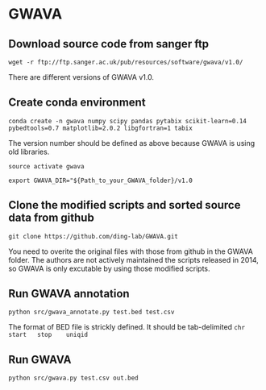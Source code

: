 # GWAVA

## Download source code from sanger ftp

`wget -r ftp://ftp.sanger.ac.uk/pub/resources/software/gwava/v1.0/`

There are different versions of GWAVA v1.0. 
 
## Create conda environment

`conda create -n gwava numpy scipy pandas pytabix scikit-learn=0.14 pybedtools=0.7 matplotlib=2.0.2 libgfortran=1 tabix`

The version number should be defined as above because GWAVA is using old libraries.

`source activate gwava`

`export GWAVA_DIR="${Path_to_your_GWAVA_folder}/v1.0`

## Clone the modified scripts and sorted source data from github

`git clone https://github.com/ding-lab/GWAVA.git`

You need to overite the original files with those from github in the GWAVA folder. The authors are not actively maintained the scripts released in 2014, so GWAVA is only excutable by using those modified scripts.

## Run GWAVA annotation

`python src/gwava_annotate.py test.bed test.csv`

The format of BED file is strickly defined. It should be tab-delimited `chr	start	stop	uniqid`

## Run GWAVA

`python src/gwava.py test.csv out.bed`







